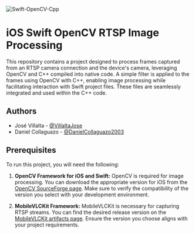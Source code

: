 ![Swift-OpenCV-Cpp](https://socialify.git.ci/VillaltaJose/Swift-OpenCV-Cpp/image?font=Bitter&language=1&name=1&owner=1&pattern=Plus&stargazers=1&theme=Light)

# iOS Swift OpenCV RTSP Image Processing
This repository contains a project designed to process frames captured from an RTSP camera connection and the device's camera, leveraging OpenCV and C++ compiled into native code. A simple filter is applied to the frames using OpenCV with C++, enabling image processing while facilitating interaction with Swift project files. These files are seamlessly integrated and used within the C++ code.


## Authors

- José Villalta - [@VillaltaJose](https://www.github.com/VillaltaJose)
- Daniel Collaguazo - [@DanielCollaguazo2003](https://www.github.com/DanielCollaguazo2003)


## Prerequisites

To run this project, you will need the following:

1. **OpenCV Framework for iOS and Swift:** OpenCV is required for image processing. You can download the appropriate version for iOS from the [OpenCV SourceForge page](https://sourceforge.net/projects/opencvlibrary/). Make sure to verify the compatibility of the version you select with your development environment.

1. **MobileVLCKit Framework:** MobileVLCKit is necessary for capturing RTSP streams. You can find the desired release version on the [MobileVLCKit artifacts page](https://artifacts.videolan.org/VLCKit/MobileVLCKit/). Ensure the version you choose aligns with your project requirements.
